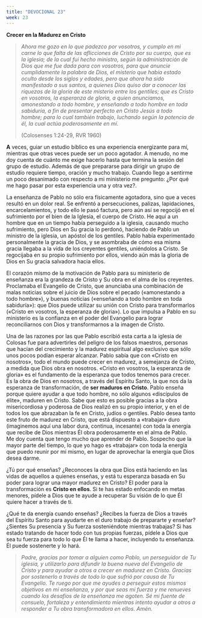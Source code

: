 ```yaml
---
title: "DEVOCIONAL 23"
week: 23
---
```


**Crecer en la Madurez en Cristo**

> *Ahora me gozo en lo que padezco por vosotros, y cumplo en mi carne lo
> que falta de las aflicciones de Cristo por su cuerpo, que es la
> iglesia; de la cual fui hecho ministro, según la administración de
> Dios que me fue dada para con vosotros, para que anuncie cumplidamente
> la palabra de Dios, el misterio que había estado oculto desde los
> siglos y edades, pero que ahora ha sido manifestado a sus santos, a
> quienes Dios quiso dar a conocer las riquezas de la gloria de este
> misterio entre los gentiles; que es Cristo en vosotros, la esperanza
> de gloria, a quien anunciamos, amonestando a todo hombre, y enseñando
> a todo hombre en toda sabiduría, a fin de presentar perfecto en Cristo
> Jesús a todo hombre; para lo cual también trabajo, luchando según la
> potencia de él, la cual actúa poderosamente en mí.* 
>
> (Colosenses 1:24-29, RVR 1960)

**A** veces, guiar un estudio bíblico es una experiencia energizante
para mí, mientras que otras veces puede ser un poco agotador. A menudo,
no me doy cuenta de cuánto me exige hacerlo hasta que termina la sesión
del grupo de estudio. Además de que prepararse para dirigir un grupo de
estudio requiere tiempo, oración y mucho trabajo. Cuando llego a
sentirme un poco desanimado con respecto a mi ministerio me pregunto:
¿Por qué me hago pasar por esta experiencia una y otra vez?.

La enseñanza de Pablo no sólo era físicamente agotadora, sino que a
veces resultó en un dolor real. Se enfrentó a persecuciones, palizas,
lapidaciones, encarcelamientos, y todo ello le pasó factura, pero aún
así se regocijó en el sufrimiento por el bien de la Iglesia, el cuerpo
de Cristo. He aquí a un hombre que en un tiempo había perseguido a la
iglesia, causando mucho sufrimiento, pero Dios en Su gracia lo perdonó,
haciendo de Pablo un ministro de la iglesia, un apóstol de los gentiles.
Pablo había experimentado personalmente la gracia de Dios, y se
asombraba de cómo esa misma gracia llegaba a la vida de los creyentes
gentiles, uniéndolos a Cristo. Se regocijaba en su propio sufrimiento
por ellos, viendo aún más la gloria de Dios en Su gracia salvadora hacia
ellos.

El corazón mismo de la motivación de Pablo para su ministerio de
enseñanza era la grandeza de Cristo y Su obra en el alma de los
creyentes. Proclamaba el Evangelio de Cristo, que anunciaba una
combinación de malas noticias sobre el juicio de Dios sobre el pecado
(«amonestando a todo hombre»), y buenas noticias («enseñando a todo
hombre en toda sabiduría»): que Dios puede utilizar su unión con Cristo
para transformarlos («Cristo en vosotros, la esperanza de gloria»). Lo
que impulsa a Pablo en su ministerio es la confianza en el poder del
Evangelio para lograr reconciliarnos con Dios y transformarnos a la
imagen de Cristo.

Una de las razones por las que Pablo escribió esta carta a la iglesia de
Colosas fue para advertirles del peligro de los falsos maestros,
personas que hacían del crecimiento y la madurez espiritual algo
exclusivo que sólo unos pocos podían esperar alcanzar. Pablo sabía que
con «Cristo en nosotros», todo el mundo puede crecer en madurez, a
semejanza de Cristo, a medida que Dios obra en nosotros. «Cristo en
vosotros, la esperanza de gloria» es el fundamento de la esperanza que
todos tenemos para crecer. Es la obra de Dios en nosotros, a través del
Espíritu Santo, la que nos da la esperanza de transformación, de **ser
maduros en Cristo**. Pablo enseña porque quiere ayudar a que todo
hombre, no sólo algunos «discípulos de élite», maduren en Cristo. Sabe
que esto es posible gracias a la obra misericordiosa y poderosa de Dios
realizó en su propio interior, y en el de todos los que abrazaban la fe
en Cristo, judíos o gentiles. Pablo desea tanto este fruto de madurez en
Cristo, que está dispuesto a «trabajar» duro (imaginemos aquí una labor
dura, continua, incesante) con toda la energía que recibe de Dios
mientras Él obra poderosamente en el alma de Pablo. Me doy cuenta que
tengo mucho que aprender de Pablo. Sospecho que la mayor parte del
tiempo, lo que yo hago es «trabajar» con toda la energía que puedo
reunir por mí mismo, en lugar de aprovechar la energía que Dios desea
darme.

¿Tú por qué enseñas? ¿Reconoces la obra que Dios está haciendo en las
vidas de aquellos a quienes enseñas, y está tu esperanza basada en Su
poder para lograr una mayor madurez en Cristo? El poder para la
transformación es **Cristo en ellos**. Si te has estado enfocando en
metas menores, pídele a Dios que te ayude a recuperar Su visión de lo
que Él quiere hacer a través de ti.

¿Qué te da energía cuando enseñas? ¿Recibes la fuerza de Dios a través
del Espíritu Santo para ayudarte en el duro trabajo de prepararte y
enseñar? ¿Sientes Su presencia y Su fuerza sosteniéndote mientras
trabajas? Si has estado tratando de hacer todo con tus propias fuerzas,
pídele a Dios que sea tu fuerza para todo lo que Él te llama a hacer,
incluyendo tu enseñanza. Él puede sostenerte y lo hará.

> *Padre, gracias por tomar a alguien como Pablo, un perseguidor de Tu
> iglesia, y utilizarlo para difundir la buena nueva del Evangelio de
> Cristo y para ayudar a otros a crecer en madurez en Cristo. Gracias
> por sostenerlo a través de todo lo que sufrió por causa de Tu
> Evangelio. Te ruego por que me ayudes a perseguir estos mismos
> objetivos en mi enseñanza, y por que seas mi fuerza y me renueves
> cuando los desafíos de la enseñanza me agoten. Sé mi fuente de
> consuelo, fortaleza y entendimiento mientras intento ayudar a otros a
> responder a Tu obra transformadora en ellos. Amén.*

